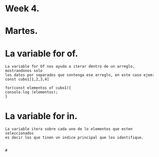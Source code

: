 # Week 4.
# Martes.
  
  # La variable for of.
    La variable for Of nos ayuda a iterar dentro de un arreglo, mostrandonos solo 
    los datos por separados que contenga ese arreglo, en este caso ejem:
    const cubo1[1,2,3,4]

    for(const elementos of cubo1){
    console.log (elementos);
    }
  

  # La variable for in.
    La variable itera sobre cada uno de lo elementos que esten seleccionados
    es decir los que tinen un indice principal que los identifique.


    # 
